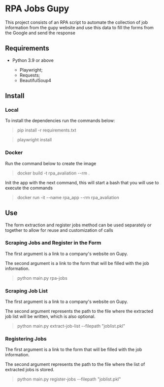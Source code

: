 # RPA Jobs Gupy

This project consists of an RPA script to automate the collection of job information from the gupy website and use this data to fill the forms from the Google and send the response

## Requirements

- Python 3.9 or above

  - Playwright;
  - Requests;
  - BeautifulSoup4


## Install

### Local

To install the dependencies run the commands below:

> pip install -r requirements.txt

> playwright install

### Docker

Run the command below to create the image

>  docker build -t rpa_avaliation --rm .

Init the app with the next command, this will start a bash that you will use to execute the commands

> docker run -it --name rpa_app --rm rpa_avaliation

## Use

The form extraction and register jobs method can be used separately or together to allow for reuse and customization of calls

### Scraping Jobs and Register in the Form

The first argument is a link to a company's website on Gupy.

The second argument is a link to the form that will be filled with the job information. 

> python main.py rpa-jobs <URL from gupy:string> <Google form link:string>

### Scraping Job List

The first argument is a link to a company's website on Gupy.

The second argument represents the path to the file where the extracted job list will be written, which is also optional.

> python main.py extract-job-list <URL from gupy:string>  --filepath "joblist.pkl"

### Registering Jobs

The first argument is a link to the form that will be filled with the job information. 

The second argument represents the path to the file where the list of extracted jobs is stored.

> python main.py register-jobs <Google form link:string> --filepath "joblist.pkl"
